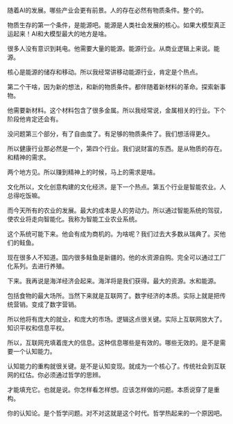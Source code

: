 随着AI的发展。哪些产业会更有前景。人的存在必然有物质条件。整个的。

物质生存的第一个条件，是能源吧。能源是人类社会发展的核心。如果大模型真正运起来！AI和大模型最大的地方是啥。

很多人没有意识到耗电。他需要大量的能源。能源行业。从商业逻辑上来说。能源。

核心是能源的储存和移动。所以我经常讲移动能源行业，肯定是个热点。

第二个干啥，因为新的想法，和新的物质条件。都伴随着新材料的革命。探索新事物。

他需要新材料。这个材料包含了很多金属。所以我经常说，金属相关的行业。下个阶段他肯定还会有。

没问题第三个部分，有了自由度了。有足够的物质条件了。我们想活得更久。

所以健康行业那必然是一个，第四个行业。我们说财富的东西。是从物质的存在。和精神的需求。

两个地方见。所以赚到精神上的时候，马上的需求是啥。

文化所以，文化创意构建的文化经济。是下一个热点。第五个行业是智能农业。人总得吃饭嘛。

而今天所有的农业的发展。最大的成本是人的劳动力。所以通过智能系统的驾驭，使农业将走向智能化。我称为智能工业农业系统。

这个系统可能下来。他会有成为商机的。为啥呢？我们过去大多数从瑞典了。买他们的鲑鱼。

现在很多人不知道。国内很多鲑鱼是新疆的。他的水资源自购。完全可以通过工厂化系列。去进行养殖。

下来。我再说是海洋经济会起来。海洋将是我们获得。最大的资源。水和能源。

包括食物的最大场所。当然下来就是互联网了。数字经济的本质。实际上就是把传统营销。变成了数字营销。

所以他将有庞大的就业，和庞大的市场。逻辑这点很关键。实际上互联网放大了。知识平权和信息平权。

所以，互联网充填着庞大的信息。这种信息哪些是有效的。哪些无效的。是不是需要一个认知能力。

认知能力的重构就很关键。是不是认知变现。就成为一个核心了。传统社会到互联网的红估。你必须通过哲学的思辨。

才能填充它。也就是说。你怎样看怎样想。应该怎样做的问题。本质说穿了是重构。

你的认知论。是个哲学问题。对不对这就是这个时代。哲学热起来的一个原因吧。